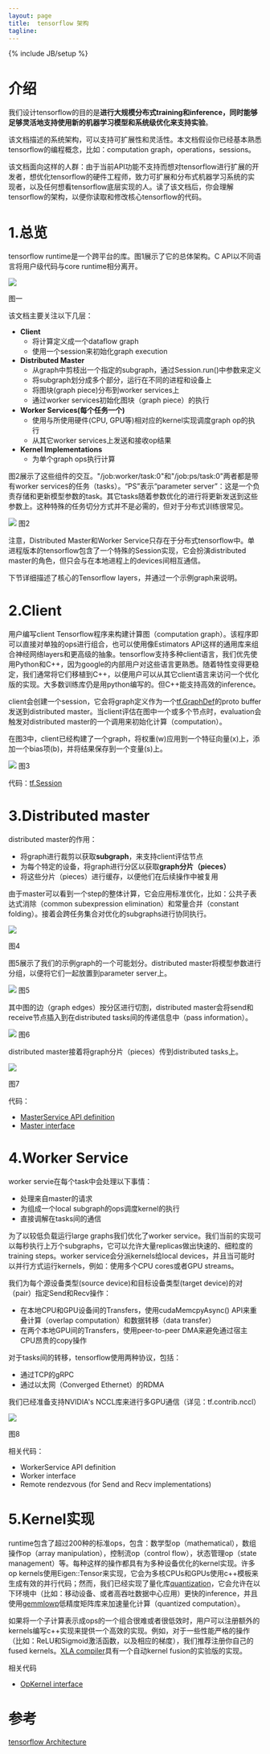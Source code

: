 ```yaml
---
layout: page
title:  tensorflow 架构
tagline: 
---
```

{% include JB/setup %}

# 介绍

我们设计tensorflow的目的是**进行大规模分布式training和inference，同时能够足够灵活地支持使用新的机器学习模型和系统级优化来支持实验**。

该文档描述的系统架构，可以支持可扩展性和灵活性。本文档假设你已经基本熟悉tensorflow的编程概念，比如：computation graph，operations，sessions。

该文档面向这样的人群：由于当前API功能不支持而想对tensorflow进行扩展的开发者，想优化tensorflow的硬件工程师，致力可扩展和分布式机器学习系统的实现者，以及任何想看tensorflow底层实现的人。读了该文档后，你会理解tensorflow的架构，以便你读取和修改核心tensorflow的代码。

# 1.总览

tensorflow runtime是一个跨平台的库。图1展示了它的总体架构。C API以不同语言将用户级代码与core runtime相分离开。

<img src="https://www.tensorflow.org/images/layers.png">

图一

该文档主要关注以下几层：

- **Client**
	- 将计算定义成一个dataflow graph
	- 使用一个session来初始化graph execution
- **Distributed Master**
	- 从graph中剪枝出一个指定的subgraph，通过Session.run()中参数来定义
	- 将subgraph划分成多个部分，运行在不同的进程和设备上
	- 将图块(graph piece)分布到worker services上
	- 通过worker services初始化图块（graph piece）的执行
- **Worker Services(每个任务一个)**
	- 使用与所使用硬件(CPU, GPU等)相对应的kernel实现调度graph op的执行 
	- 从其它worker services上发送和接收op结果
- **Kernel Implementations**
	- 为单个graph ops执行计算

图2展示了这些组件的交互。"/job:worker/task:0"和"/job:ps/task:0"两者都是带有worker services的任务（tasks）。“PS”表示“parameter server”：这是一个负责存储和更新模型参数的task。其它tasks随着参数优化的进行将更新发送到这些参数上。这种特殊的任务切分方式并不是必需的，但对于分布式训练很常见。

<img src="https://www.tensorflow.org/images/diag1.svg">
图2

注意，Distributed Master和Worker Service只存在于分布式tensorflow中。单进程版本的tensorflow包含了一个特殊的Session实现，它会扮演distributed master的角色，但只会与在本地进程上的devices间相互通信。

下节详细描述了核心的Tensorflow layers，并通过一个示例graph来说明。

# 2.Client

用户编写client Tensorflow程序来构建计算图（computation graph）。该程序即可以直接对单独的ops进行组合，也可以使用像Estimators API这样的通用库来组合神经网络layers和更高级的抽象。tensorflow支持多种client语言，我们优先使用Python和C++，因为google的内部用户对这些语言更熟悉。随着特性变得更稳定，我们通常将它们移植到C++，以便用户可以从其它client语言来访问一个优化版的实现。大多数训练库仍是用python编写的。但C++能支持高效的inference。

client会创建一个session，它会将graph定义作为一个[tf.GraphDef](https://www.tensorflow.org/api_docs/python/tf/GraphDef)的proto buffer发送到distributed master。当client评估在图中一个或多个节点时，evaluation会触发对distributed master的一个调用来初始化计算（computation）。

在图3中，client已经构建了一个graph，将权重(w)应用到一个特征向量(x)上，添加一个bias项(b)，并将结果保存到一个变量(s)上。

<img src="https://www.tensorflow.org/images/graph_client.svg">
图3

代码：[tf.Session](https://www.tensorflow.org/api_docs/python/tf/Session)

# 3.Distributed master

distributed master的作用：

- 将graph进行裁剪以获取**subgraph**，来支持client评估节点
- 为每个特定的设备，将graph进行分区以获取**graph分片（pieces）**
- 将这些分片（pieces）进行缓存，以便他们在后续操作中被复用

由于master可以看到一个step的整体计算，它会应用标准优化，比如：公共子表达式消除（common subexpression elimination）和常量合并（constant folding）。接着会跨任务集合对优化的subgraphs进行协同执行。

<img src="https://www.tensorflow.org/images/graph_master_cln.svg">

图4

图5展示了我们的示例graph的一个可能划分。distributed master将模型参数进行分组，以便将它们一起放置到parameter server上。

<img src="https://www.tensorflow.org/images/graph_split1.svg">
图5

其中图的边（graph edges）按分区进行切割，distributed master会将send和receive节点插入到在distributed tasks间的传递信息中（pass information）。

<img src="https://www.tensorflow.org/images/graph_split2.svg">
图6

distributed master接着将graph分片（pieces）传到distributed tasks上。

<img src="https://www.tensorflow.org/images/graph_workers_cln.svg">

图7

代码：

- [MasterService API definition](https://www.github.com/tensorflow/tensorflow/blob/r1.5/tensorflow/core/protobuf/master_service.proto)
- [Master interface](https://www.github.com/tensorflow/tensorflow/blob/r1.5/tensorflow/core/distributed_runtime/master_interface.h)

# 4.Worker Service

worker servie在每个task中会处理以下事情：

- 处理来自master的请求
- 为组成一个local subgraph的ops调度kernel的执行
- 直接调解在tasks间的通信

为了以较低负载运行large graphs我们优化了worker service。我们当前的实现可以每秒执行上万个subgraphs，它可以允许大量replicas做出快速的、细粒度的training steps。worker service会分派kernels给local devices，并且当可能时以并行方式运行kernels，例如：使用多个CPU cores或者GPU streams。

我们为每个源设备类型(source device)和目标设备类型(target device)的对（pair）指定Send和Recv操作：

- 在本地CPU和GPU设备间的Transfers，使用cudaMemcpyAsync() API来重叠计算（overlap computation）和数据转移（data transfer）
- 在两个本地GPU间的Transfers，使用peer-to-peer DMA来避免通过宿主CPU昂贵的copy操作

对于tasks间的转移，tensorflow使用两种协议，包括：

- 通过TCP的gRPC
- 通过以太网（Converged Ethernet）的RDMA

我们已经准备支持NVIDIA's NCCL库来进行多GPU通信（详见：tf.contrib.nccl）

<img src="https://www.tensorflow.org/images/graph_send_recv.svg">

图8

相关代码：

- WorkerService API definition
- Worker interface
- Remote rendezvous (for Send and Recv implementations)

# 5.Kernel实现

runtime包含了超过200种的标准ops，包含：数学型op（mathematical），数组操作op（array manipulation），控制流op（control flow），状态管理op（state management）等。每种这样的操作都具有为多种设备优化的kernel实现。许多op kernels使用Eigen::Tensor来实现，它会为多核CPUs和GPUs使用c++模板来生成有效的并行代码；然而，我们已经实现了量化库[quantization](https://www.tensorflow.org/performance/quantization)，它会允许在以下环境中（比如：移动设备、或者高吞吐数据中心应用）更快的inference，并且使用[gemmlowp](https://github.com/google/gemmlowp)低精度矩阵库来加速量化计算（quantized computation）。

如果将一个子计算表示成ops的一个组合很难或者很低效时，用户可以注册额外的kernels编写c++实现来提供一个高效的实现。例如，对于一些性能严格的操作（比如：ReLU和Sigmoid激活函数，以及相应的梯度），我们推荐注册你自己的fused kernels。[XLA compiler](https://www.tensorflow.org/performance/xla/index)具有一个自动kernel fusion的实验版的实现。

相关代码

- [OpKernel interface](https://www.github.com/tensorflow/tensorflow/blob/r1.6/tensorflow/core/framework/op_kernel.h)

# 参考

[tensorflow Architecture](https://www.tensorflow.org/extend/architecture/)
